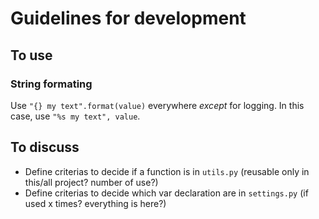 # Guidelines for development

## To use

### String formating
Use `"{} my text".format(value)` everywhere *except* for logging. In this case, use `"%s my text", value`.



## To discuss
- Define criterias to decide if a function is in `utils.py` (reusable only in this/all project? number of use?)
- Define criterias to decide which var declaration are in `settings.py` (if used x times? everything is here?)
